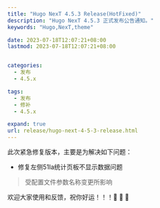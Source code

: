 ```yaml
---
title: "Hugo NexT 4.5.3 Release(HotFixed)"
description: "Hugo NexT 4.5.3 正式发布公告通知。"
keywords: "Hugo,NexT,theme"

date: 2023-07-18T12:07:21+08:00
lastmod: 2023-07-18T12:07:21+08:00


categories:
  - 发布
  - 4.5.x

tags:
  - 发布
  - 修补
  - 4.5.x

expand: true
url: release/hugo-next-4-5-3-release.html
---
```


此次紧急修复版本，主要是为解决如下问题：

 - 修复左侧51la统计页板不显示数据问题

 > 受配置文件参数名称变更所影响

欢迎大家使用和反馈，祝你好运！！！:tada: :tada: :tada:
